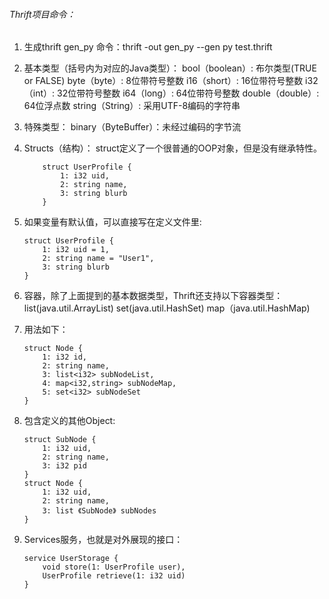 ###### Thrift项目命令：
1. 生成thrift gen_py 命令：thrift -out gen_py --gen py test.thrift
2. 基本类型（括号内为对应的Java类型）：
    bool（boolean）: 布尔类型(TRUE or FALSE)
    byte（byte）: 8位带符号整数
    i16（short）: 16位带符号整数
    i32（int）: 32位带符号整数
    i64（long）: 64位带符号整数
    double（double）: 64位浮点数
    string（String）: 采用UTF-8编码的字符串
 

3. 特殊类型：
    binary（ByteBuffer）：未经过编码的字节流

4. Structs（结构）：
    struct定义了一个很普通的OOP对象，但是没有继承特性。
    ```
        struct UserProfile {
            1: i32 uid,
            2: string name,
            3: string blurb
        }
    ```

5. 如果变量有默认值，可以直接写在定义文件里:
    ```
    struct UserProfile {
        1: i32 uid = 1,
        2: string name = "User1",
        3: string blurb
    }
    ```

6. 容器，除了上面提到的基本数据类型，Thrift还支持以下容器类型：
list(java.util.ArrayList)
set(java.util.HashSet)
map（java.util.HashMap)

7. 用法如下：
    ```
    struct Node {
        1: i32 id,
        2: string name,
        3: list<i32> subNodeList,
        4: map<i32,string> subNodeMap,
        5: set<i32> subNodeSet
    }
    ```

8. 包含定义的其他Object:
    ```
    struct SubNode {
        1: i32 uid,
        2: string name,
        3: i32 pid
    }
    struct Node {
        1: i32 uid,
        2: string name,
        3: list 《SubNode》 subNodes
    }
    ```

9. Services服务，也就是对外展现的接口：
    ```
    service UserStorage {
        void store(1: UserProfile user),
        UserProfile retrieve(1: i32 uid)
    }
    ```
